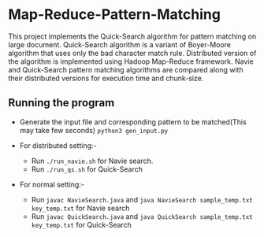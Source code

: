 # Map-Reduce-Pattern-Matching
This project implements the Quick-Search algorithm for pattern matching on large document. Quick-Search algorithm is a variant of Boyer-Moore algorithm that uses only the bad character match rule. Distributed version of the algorithm is implemented using Hadoop Map-Reduce framework. Navie and Quick-Search pattern matching algorithms are compared along with their distributed versions for execution time and chunk-size.

## Running the program
* Generate the input file and corresponding pattern to be matched(This may take few seconds)
`python3 gen_input.py`

* For distributed setting:-
    * Run `./run_navie.sh` for Navie search.
    * Run `./run_qs.sh` for Quick-Search

* For normal setting:-
    * Run `javac NavieSearch.java` and `java NavieSearch sample_temp.txt key_temp.txt` for Navie search
    * Run `javac QuickSearch.java` and `java QuickSearch sample_temp.txt key_temp.txt` for Quick-Search